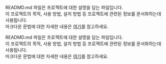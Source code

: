 READMD.md 파일은 프로젝트에 대한 설명을 담는 파일입니다.  
이 프로젝트의 목적, 사용 방법, 설치 방법 등 프로젝트에 관련된 정보를 문서화하는데 사용됩니다.  
마크다운 문법에 대한 자세한 내용은 [여기](https://www.markdownguide.org/cheat-sheet/)를 참고하세요.

READMD.md 파일은 프로젝트에 대한 설명을 담는 파일입니다.  
이 프로젝트의 목적, 사용 방법, 설치 방법 등 프로젝트에 관련된 정보를 문서화하는데 사용됩니다.  
마크다운 문법에 대한 자세한 내용은 [여기](https://www.markdownguide.org/cheat-sheet/)를 참고하세요.

